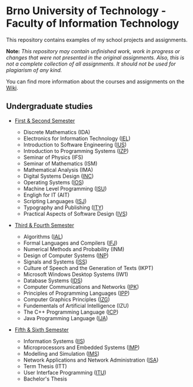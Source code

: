 # Brno University of Technology - Faculty of Information Technology
This repository contains examples of my school projects and assignments.

**Note:** *This repository may contain unfinished work, work in progress or changes that were not presented in the original assignments. Also, this is not a complete collection of all assignments. It should not be used for plagiarism of any kind.*

You can find more information about the courses and assignments on the [Wiki](https://github.com/PatrikH0lop/vut_fit/wiki).

## Undergraduate studies
- [First & Second Semester](https://github.com/PatrikH0lop/vut_fit/tree/master/first_year)

  - Discrete Mathematics (IDA)
  - Electronics for Information Technology ([IEL](https://github.com/PatrikH0lop/vut_fit/tree/master/first_year/IEL))
  - Introduction to Software Engineering ([IUS](https://github.com/PatrikH0lop/vut_fit/tree/master/first_year/IUS))
  - Introduction to Programming Systems ([IZP](https://github.com/PatrikH0lop/vut_fit/tree/master/first_year/IZP))
  - Seminar of Physics (IFS)
  - Seminar of Mathematics (ISM)
  - Mathematical Analysis (IMA)
  - Digital Systems Design ([INC](https://github.com/PatrikH0lop/vut_fit/tree/master/first_year/INC))
  - Operating Systems ([IOS](https://github.com/PatrikH0lop/vut_fit/tree/master/first_year/IOS))
  - Machine Level Programming ([ISU](https://github.com/PatrikH0lop/vut_fit/tree/master/first_year/ISU))
  - Engligh for IT (AIT)
  - Scripting Languages ([ISJ](https://github.com/PatrikH0lop/vut_fit/tree/master/first_year/ISJ))
  - Typography and Publishing ([ITY](https://github.com/PatrikH0lop/vut_fit/tree/master/first_year/ITY))
  - Practical Aspects of Software Design ([IVS](https://github.com/PatrikH0lop/vut_fit/tree/master/first_year/IVS))
  
- [Third & Fourth Semester](https://github.com/PatrikH0lop/vut_fit/tree/master/second_year)

  - Algorithms ([IAL](https://github.com/PatrikH0lop/vut_fit/tree/master/second_year/IAL))
  - Formal Languages and Compilers ([IFJ](https://github.com/PatrikH0lop/vut_fit/tree/master/second_year/IFJ))
  - Numerical Methods and Probability (INM)
  - Design of Computer Systems ([INP](https://github.com/PatrikH0lop/vut_fit/tree/master/second_year/INP))
  - Signals and Systems ([ISS](https://github.com/PatrikH0lop/vut_fit/tree/master/second_year/ISS))
  - Culture of Speech and the Generation of Texts (IKPT)
  - Microsoft Windows Desktop Systems (IW1)
  - Database Systems ([IDS](https://github.com/PatrikH0lop/vut_fit/tree/master/second_year/IDS))
  - Computer Communications and Networks ([IPK](https://github.com/PatrikH0lop/vut_fit/tree/master/second_year/IPK))
  - Principles of Programming Languages ([IPP](https://github.com/PatrikH0lop/vut_fit/tree/master/second_year/IPP))
  - Computer Graphics Principles ([IZG](https://github.com/PatrikH0lop/vut_fit/tree/master/second_year/IZG))
  - Fundementals of Artificial Intelligence (IZU)
  - The C++ Programming Language ([ICP](https://github.com/PatrikH0lop/vut_fit/tree/master/second_year/ICP))
  - Java Programming Language ([IJA](https://github.com/PatrikH0lop/vut_fit/tree/master/second_year/IJA))

- [Fifth & Sixth Semester](https://github.com/PatrikH0lop/vut_fit/tree/master/third_year)

  - Information Systems ([IIS](https://github.com/PatrikH0lop/vut_fit/tree/master/third_year/IIS))
  - Microprocessors and Embedded Systems ([IMP](https://github.com/PatrikH0lop/vut_fit/tree/master/third_year/IMP))
  - Modelling and Simulation ([IMS](https://github.com/PatrikH0lop/vut_fit/tree/master/third_year/IMS))
  - Network Applications and Network Administration ([ISA](https://github.com/PatrikH0lop/vut_fit/tree/master/third_year/ISA))
  - Term Thesis (ITT)
  - User Interface Programming ([ITU](https://github.com/PatrikH0lop/vut_fit/tree/master/third_year/ITU))
  - Bachelor's Thesis

